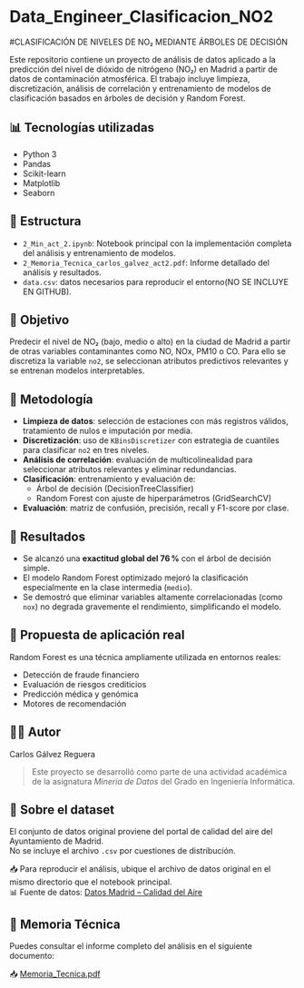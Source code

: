 # Data_Engineer_Clasificacion_NO2  
#CLASIFICACIÓN DE NIVELES DE NO₂ MEDIANTE ÁRBOLES DE DECISIÓN

Este repositorio contiene un proyecto de análisis de datos aplicado a la predicción del nivel de dióxido de nitrógeno (NO₂) en Madrid a partir de datos de contaminación atmosférica. El trabajo incluye limpieza, discretización, análisis de correlación y entrenamiento de modelos de clasificación basados en árboles de decisión y Random Forest.

## 📊 Tecnologías utilizadas

- Python 3  
- Pandas  
- Scikit-learn  
- Matplotlib  
- Seaborn  

## 📁 Estructura

- `2_Min_act_2.ipynb`: Notebook principal con la implementación completa del análisis y entrenamiento de modelos.
- `2_Memoria_Tecnica_carlos_galvez_act2.pdf`: Informe detallado del análisis y resultados.
- `data.csv`: datos necesarios para reproducir el entorno(NO SE INCLUYE EN GITHUB).

## 📌 Objetivo

Predecir el nivel de NO₂ (bajo, medio o alto) en la ciudad de Madrid a partir de otras variables contaminantes como NO, NOx, PM10 o CO. Para ello se discretiza la variable `no2`, se seleccionan atributos predictivos relevantes y se entrenan modelos interpretables.

## 🧠 Metodología

- **Limpieza de datos**: selección de estaciones con más registros válidos, tratamiento de nulos e imputación por media.  
- **Discretización**: uso de `KBinsDiscretizer` con estrategia de cuantiles para clasificar `no2` en tres niveles.  
- **Análisis de correlación**: evaluación de multicolinealidad para seleccionar atributos relevantes y eliminar redundancias.  
- **Clasificación**: entrenamiento y evaluación de:
  - Árbol de decisión (DecisionTreeClassifier)
  - Random Forest con ajuste de hiperparámetros (GridSearchCV)
- **Evaluación**: matriz de confusión, precisión, recall y F1-score por clase.

## 📄 Resultados

- Se alcanzó una **exactitud global del 76 %** con el árbol de decisión simple.  
- El modelo Random Forest optimizado mejoró la clasificación especialmente en la clase intermedia (`medio`).  
- Se demostró que eliminar variables altamente correlacionadas (como `nox`) no degrada gravemente el rendimiento, simplificando el modelo.

## 📄 Propuesta de aplicación real

Random Forest es una técnica ampliamente utilizada en entornos reales:
- Detección de fraude financiero
- Evaluación de riesgos crediticios
- Predicción médica y genómica
- Motores de recomendación

## 🧑‍💻 Autor  
Carlos Gálvez Reguera

> Este proyecto se desarrolló como parte de una actividad académica de la asignatura *Minería de Datos* del Grado en Ingeniería Informática.

## 📂 Sobre el dataset

El conjunto de datos original proviene del portal de calidad del aire del Ayuntamiento de Madrid.  
No se incluye el archivo `.csv` por cuestiones de distribución.

📥 Para reproducir el análisis, ubique el archivo de datos original en el mismo directorio que el notebook principal.  
📊 Fuente de datos: [Datos Madrid – Calidad del Aire](https://datos.madrid.es/)

## 📄 Memoria Técnica

Puedes consultar el informe completo del análisis en el siguiente documento:

📥 [Memoria_Tecnica.pdf](./2_Memoria_Tecnica_carlos_galvez_act2.pdf)
